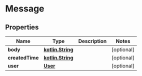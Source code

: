 # Message

## Properties
Name | Type | Description | Notes
------------ | ------------- | ------------- | -------------
**body** | [**kotlin.String**](.md) |  |  [optional]
**createdTime** | [**kotlin.String**](.md) |  |  [optional]
**user** | [**User**](User.md) |  |  [optional]
